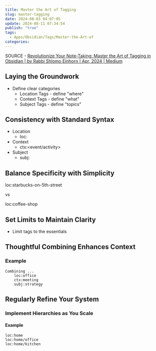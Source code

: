 ```yaml
---
title: Master the Art of Tagging
slug: master-tagging
date: 2024-08-03 04:07:05
update: 2024-08-11 07:34:54
publish: "true"
tags:
  - Apps/Obsidian/Tags/Master-the-Art-of
categories: 
---
```


SOURCE - [Revolutionize Your Note-Taking: Master the Art of Tagging in Obsidian | by Rabbi Shlomo Einhorn | Apr, 2024 | Medium](https://medium.com/@rabbieinhorn/revolutionize-your-note-taking-master-the-art-of-tagging-in-obsidian-712afa25cacb)

## Laying the Groundwork

- Define clear categories
    - Location Tags - define "where"
    - Context Tags - define "what"
    - Subject Tags - define "topics"
    

## Consistency with Standard Syntax

- Location
    - loc:<place>
- Context
    - ctx:<event/activity>
- Subject
    - subj:<topic>
    

## Balance Specificity with Simplicity

loc:starbucks-on-5th-street

vs

loc:coffee-shop

## Set Limits to Maintain Clarity

- Limit tags to the essentials

## Thoughtful Combining Enhances Context

### Example

    Combining ...
        loc:office
        ctx:meeting
        subj:strategy
    

## Regularly Refine Your System

### Implement Hierarchies as You Scale

#### Example

    loc:home
    loc:home/office
    loc:home/kitchen
    
